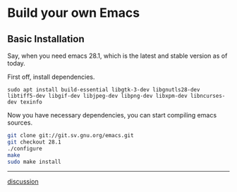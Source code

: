 # Build your own Emacs

## Basic Installation

Say, when you need emacs 28.1, which is the latest and stable version as of today.

First off, install dependencies.

```
sudo apt install build-essential libgtk-3-dev libgnutls28-dev libtiff5-dev libgif-dev libjpeg-dev libpng-dev libxpm-dev libncurses-dev texinfo
```
Now you have necessary dependencies, you can start compiling emacs sources.

```bash
git clone git://git.sv.gnu.org/emacs.git
git checkout 28.1
./configure
make
sudo make install
```

---
[discussion](https://github.com/junkpiano/til/issues/4)
